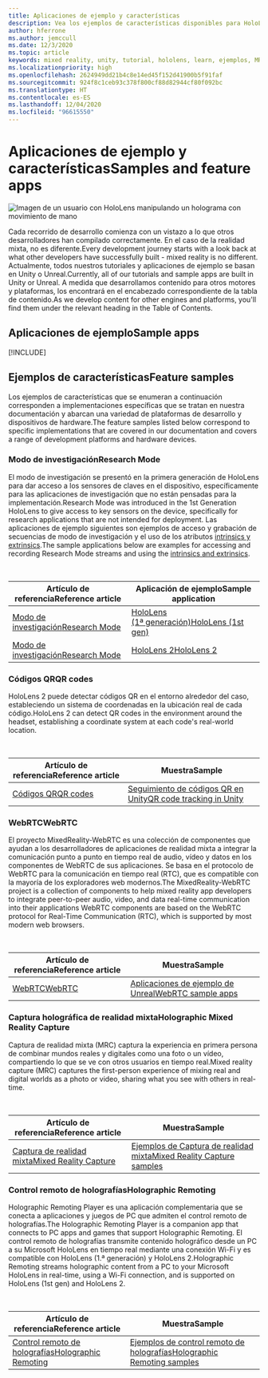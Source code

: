 ```yaml
---
title: Aplicaciones de ejemplo y características
description: Vea los ejemplos de características disponibles para HoloLens.
author: hferrone
ms.author: jemccull
ms.date: 12/3/2020
ms.topic: article
keywords: mixed reality, unity, tutorial, hololens, learn, ejemplos, MRTK, modo de investigación, HoloLens 2, códigos qr, WebRTC, captura de realidad mixta, control remoto de holografías, UX Tools
ms.localizationpriority: high
ms.openlocfilehash: 2624949dd21b4c8e14ed45f152d41900b5f91faf
ms.sourcegitcommit: 924f8c1ceb93c378f800cf88d82944cf80f092bc
ms.translationtype: HT
ms.contentlocale: es-ES
ms.lasthandoff: 12/04/2020
ms.locfileid: "96615550"
---
```

# <a name="samples-and-feature-apps"></a><span data-ttu-id="02446-104">Aplicaciones de ejemplo y características</span><span class="sxs-lookup"><span data-stu-id="02446-104">Samples and feature apps</span></span>

![Imagen de un usuario con HoloLens manipulando un holograma con movimiento de mano](unreal/images/unreal-developer.jpg)

<span data-ttu-id="02446-106">Cada recorrido de desarrollo comienza con un vistazo a lo que otros desarrolladores han compilado correctamente. En el caso de la realidad mixta, no es diferente.</span><span class="sxs-lookup"><span data-stu-id="02446-106">Every development journey starts with a look back at what other developers have successfully built - mixed reality is no different.</span></span> <span data-ttu-id="02446-107">Actualmente, todos nuestros tutoriales y aplicaciones de ejemplo se basan en Unity o Unreal.</span><span class="sxs-lookup"><span data-stu-id="02446-107">Currently, all of our tutorials and sample apps are built in Unity or Unreal.</span></span> <span data-ttu-id="02446-108">A medida que desarrollamos contenido para otros motores y plataformas, los encontrará en el encabezado correspondiente de la tabla de contenido.</span><span class="sxs-lookup"><span data-stu-id="02446-108">As we develop content for other engines and platforms, you'll find them under the relevant heading in the Table of Contents.</span></span>

## <a name="sample-apps"></a><span data-ttu-id="02446-109">Aplicaciones de ejemplo</span><span class="sxs-lookup"><span data-stu-id="02446-109">Sample apps</span></span>

[!INCLUDE[](includes/tabs-samples.md)]

## <a name="feature-samples"></a><span data-ttu-id="02446-110">Ejemplos de características</span><span class="sxs-lookup"><span data-stu-id="02446-110">Feature samples</span></span>

<span data-ttu-id="02446-111">Los ejemplos de características que se enumeran a continuación corresponden a implementaciones específicas que se tratan en nuestra documentación y abarcan una variedad de plataformas de desarrollo y dispositivos de hardware.</span><span class="sxs-lookup"><span data-stu-id="02446-111">The feature samples listed below correspond to specific implementations that are covered in our documentation and covers a range of development platforms and hardware devices.</span></span>

### <a name="research-mode"></a><span data-ttu-id="02446-112">Modo de investigación</span><span class="sxs-lookup"><span data-stu-id="02446-112">Research Mode</span></span>

<span data-ttu-id="02446-113">El modo de investigación se presentó en la primera generación de HoloLens para dar acceso a los sensores de claves en el dispositivo, específicamente para las aplicaciones de investigación que no están pensadas para la implementación.</span><span class="sxs-lookup"><span data-stu-id="02446-113">Research Mode was introduced in the 1st Generation HoloLens to give access to key sensors on the device, specifically for research applications that are not intended for deployment.</span></span> <span data-ttu-id="02446-114">Las aplicaciones de ejemplo siguientes son ejemplos de acceso y grabación de secuencias de modo de investigación y el uso de los atributos [intrinsics y extrinsics](https://docs.microsoft.com/windows/mixed-reality/locatable-camera#locating-the-device-camera-in-the-world).</span><span class="sxs-lookup"><span data-stu-id="02446-114">The sample applications below are examples for accessing and recording Research Mode streams and using the [intrinsics and extrinsics](https://docs.microsoft.com/windows/mixed-reality/locatable-camera#locating-the-device-camera-in-the-world).</span></span>

<br>

| <span data-ttu-id="02446-115">Artículo de referencia</span><span class="sxs-lookup"><span data-stu-id="02446-115">Reference article</span></span> | <span data-ttu-id="02446-116">Aplicación de ejemplo</span><span class="sxs-lookup"><span data-stu-id="02446-116">Sample application</span></span> |
| --- | --- |
| [<span data-ttu-id="02446-117">Modo de investigación</span><span class="sxs-lookup"><span data-stu-id="02446-117">Research Mode</span></span>](platform-capabilities-and-apis/research-mode.md) | [<span data-ttu-id="02446-118">HoloLens (1ª generación)</span><span class="sxs-lookup"><span data-stu-id="02446-118">HoloLens (1st gen)</span></span>](https://github.com/microsoft/HoloLensForCV/tree/master/Samples) |
| [<span data-ttu-id="02446-119">Modo de investigación</span><span class="sxs-lookup"><span data-stu-id="02446-119">Research Mode</span></span>](platform-capabilities-and-apis/research-mode.md) | [<span data-ttu-id="02446-120">HoloLens 2</span><span class="sxs-lookup"><span data-stu-id="02446-120">HoloLens 2</span></span>](https://github.com/microsoft/HoloLens2ForCV/tree/main/Samples) |

### <a name="qr-codes"></a><span data-ttu-id="02446-121">Códigos QR</span><span class="sxs-lookup"><span data-stu-id="02446-121">QR codes</span></span>

<span data-ttu-id="02446-122">HoloLens 2 puede detectar códigos QR en el entorno alrededor del caso, estableciendo un sistema de coordenadas en la ubicación real de cada código.</span><span class="sxs-lookup"><span data-stu-id="02446-122">HoloLens 2 can detect QR codes in the environment around the headset, establishing a coordinate system at each code's real-world location.</span></span>

<br>

| <span data-ttu-id="02446-123">Artículo de referencia</span><span class="sxs-lookup"><span data-stu-id="02446-123">Reference article</span></span> | <span data-ttu-id="02446-124">Muestra</span><span class="sxs-lookup"><span data-stu-id="02446-124">Sample</span></span> |
| --- | --- |
| [<span data-ttu-id="02446-125">Códigos QR</span><span class="sxs-lookup"><span data-stu-id="02446-125">QR codes</span></span>](platform-capabilities-and-apis/qr-code-tracking.md) | [<span data-ttu-id="02446-126">Seguimiento de códigos QR en Unity</span><span class="sxs-lookup"><span data-stu-id="02446-126">QR code tracking in Unity</span></span>](https://github.com/chgatla-microsoft/QRTracking/tree/master/SampleQRCodes) |

### <a name="webrtc"></a><span data-ttu-id="02446-127">WebRTC</span><span class="sxs-lookup"><span data-stu-id="02446-127">WebRTC</span></span>

<span data-ttu-id="02446-128">El proyecto MixedReality-WebRTC es una colección de componentes que ayudan a los desarrolladores de aplicaciones de realidad mixta a integrar la comunicación punto a punto en tiempo real de audio, vídeo y datos en los componentes de WebRTC de sus aplicaciones. Se basa en el protocolo de WebRTC para la comunicación en tiempo real (RTC), que es compatible con la mayoría de los exploradores web modernos.</span><span class="sxs-lookup"><span data-stu-id="02446-128">The MixedReality-WebRTC project is a collection of components to help mixed reality app developers to integrate peer-to-peer audio, video, and data real-time communication into their applications WebRTC components are based on the WebRTC protocol for Real-Time Communication (RTC), which is supported by most modern web browsers.</span></span>

<br>

| <span data-ttu-id="02446-129">Artículo de referencia</span><span class="sxs-lookup"><span data-stu-id="02446-129">Reference article</span></span> | <span data-ttu-id="02446-130">Muestra</span><span class="sxs-lookup"><span data-stu-id="02446-130">Sample</span></span> |
| --- | --- |
| [<span data-ttu-id="02446-131">WebRTC</span><span class="sxs-lookup"><span data-stu-id="02446-131">WebRTC</span></span>](https://microsoft.github.io/MixedReality-WebRTC) | [<span data-ttu-id="02446-132">Aplicaciones de ejemplo de Unreal</span><span class="sxs-lookup"><span data-stu-id="02446-132">WebRTC sample apps</span></span>](https://github.com/microsoft/MixedReality-WebRTC/tree/master/examples) |

### <a name="holographic-mixed-reality-capture"></a><span data-ttu-id="02446-133">Captura holográfica de realidad mixta</span><span class="sxs-lookup"><span data-stu-id="02446-133">Holographic Mixed Reality Capture</span></span>

<span data-ttu-id="02446-134">Captura de realidad mixta (MRC) captura la experiencia en primera persona de combinar mundos reales y digitales como una foto o un vídeo, compartiendo lo que se ve con otros usuarios en tiempo real.</span><span class="sxs-lookup"><span data-stu-id="02446-134">Mixed reality capture (MRC) captures the first-person experience of mixing real and digital worlds as a photo or video, sharing what you see with others in real-time.</span></span>

<br>

| <span data-ttu-id="02446-135">Artículo de referencia</span><span class="sxs-lookup"><span data-stu-id="02446-135">Reference article</span></span> | <span data-ttu-id="02446-136">Muestra</span><span class="sxs-lookup"><span data-stu-id="02446-136">Sample</span></span> |
| --- | --- |
| [<span data-ttu-id="02446-137">Captura de realidad mixta</span><span class="sxs-lookup"><span data-stu-id="02446-137">Mixed Reality Capture</span></span>](platform-capabilities-and-apis/mixed-reality-capture-for-developers.md) | [<span data-ttu-id="02446-138">Ejemplos de Captura de realidad mixta</span><span class="sxs-lookup"><span data-stu-id="02446-138">Mixed Reality Capture samples</span></span>](https://docs.microsoft.com/samples/microsoft/windows-universal-samples/holographicmixedrealitycapture/) |

### <a name="holographic-remoting"></a><span data-ttu-id="02446-139">Control remoto de holografías</span><span class="sxs-lookup"><span data-stu-id="02446-139">Holographic Remoting</span></span>

<span data-ttu-id="02446-140">Holographic Remoting Player es una aplicación complementaria que se conecta a aplicaciones y juegos de PC que admiten el control remoto de holografías.</span><span class="sxs-lookup"><span data-stu-id="02446-140">The Holographic Remoting Player is a companion app that connects to PC apps and games that support Holographic Remoting.</span></span> <span data-ttu-id="02446-141">El control remoto de holografías transmite contenido holográfico desde un PC a su Microsoft HoloLens en tiempo real mediante una conexión Wi-Fi y es compatible con HoloLens (1.ª generación) y HoloLens 2.</span><span class="sxs-lookup"><span data-stu-id="02446-141">Holographic Remoting streams holographic content from a PC to your Microsoft HoloLens in real-time, using a Wi-Fi connection, and is supported on HoloLens (1st gen) and HoloLens 2.</span></span>

<br>

| <span data-ttu-id="02446-142">Artículo de referencia</span><span class="sxs-lookup"><span data-stu-id="02446-142">Reference article</span></span> | <span data-ttu-id="02446-143">Muestra</span><span class="sxs-lookup"><span data-stu-id="02446-143">Sample</span></span> |
| --- | --- |
| [<span data-ttu-id="02446-144">Control remoto de holografías</span><span class="sxs-lookup"><span data-stu-id="02446-144">Holographic Remoting</span></span>](platform-capabilities-and-apis/holographic-remoting-player.md) | [<span data-ttu-id="02446-145">Ejemplos de control remoto de holografías</span><span class="sxs-lookup"><span data-stu-id="02446-145">Holographic Remoting samples</span></span>](https://github.com/microsoft/MixedReality-HolographicRemoting-Samples) |